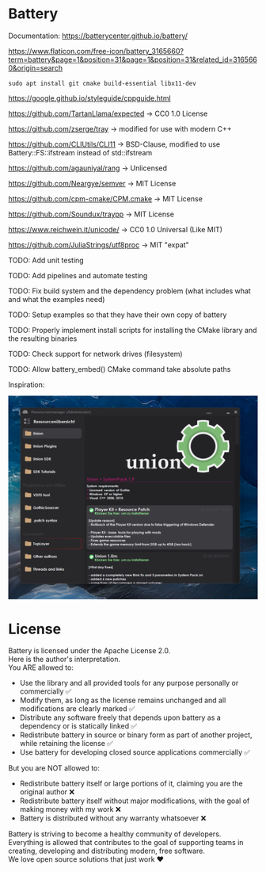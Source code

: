 # Battery

Documentation: https://batterycenter.github.io/battery/

https://www.flaticon.com/free-icon/battery_3165660?term=battery&page=1&position=31&page=1&position=31&related_id=3165660&origin=search

```
sudo apt install git cmake build-essential libx11-dev
```

https://google.github.io/styleguide/cppguide.html

https://github.com/TartanLlama/expected -> CC0 1.0 License

https://github.com/zserge/tray -> modified for use with modern C++

https://github.com/CLIUtils/CLI11 -> BSD-Clause, modified to use Battery::FS::ifstream instead of std::ifstream

https://github.com/agauniyal/rang -> Unlicensed

https://github.com/Neargye/semver -> MIT License

https://github.com/cpm-cmake/CPM.cmake -> MIT License

https://github.com/Soundux/traypp -> MIT License

https://www.reichwein.it/unicode/ -> CC0 1.0 Universal (Like MIT)

https://github.com/JuliaStrings/utf8proc -> MIT "expat"

TODO: Add unit testing

TODO: Add pipelines and automate testing

TODO: Fix build system and the dependency problem (what includes what and what the examples need)

TODO: Setup examples so that they have their own copy of battery

TODO: Properly implement install scripts for installing the CMake library and the resulting binaries

TODO: Check support for network drives (filesystem)

TODO: Allow battery_embed() CMake command take absolute paths

Inspiration:

![Battery1](assets/Battery1.png)

# License

Battery is licensed under the Apache License 2.0.  
Here is the author's interpretation.  
You ARE allowed to:
 - Use the library and all provided tools for any purpose personally or commercially ✅
 - Modify them, as long as the license remains unchanged and all modifications are clearly marked ✅
 - Distribute any software freely that depends upon battery as a dependency or is statically linked ✅
 - Redistribute battery in source or binary form as part of another project, while retaining the license ✅
 - Use battery for developing closed source applications commercially ✅

But you are NOT allowed to:
 - Redistribute battery itself or large portions of it, claiming you are the original author ❌
 - Redistribute battery itself without major modifications, with the goal of making money with my work ❌
 - Battery is distributed without any warranty whatsoever ❌

Battery is striving to become a healthy community of developers. Everything is allowed that contributes
to the goal of supporting teams in creating, developing and distributing modern, free software.  
We love open source solutions that just work ❤️ 

